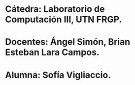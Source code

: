 # Cátedra: Laboratorio de Computación III, UTN FRGP.
# Docentes: Ángel Simón, Brian Esteban Lara Campos.
# Alumna: Sofía Vigliaccio.
